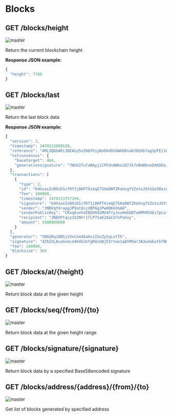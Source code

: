 # Blocks

## GET /blocks/height

![master](https://img.shields.io/badge/MAINNET-available-4bc51d.svg)

Return the current blockchain height

**Response JSON example:**

```js
{   
  "height": 7788    
}    
```

## GET /blocks/last
![master](https://img.shields.io/badge/MAINNET-available-4bc51d.svg)

Return the last block data

**Response JSON example:**

```js
{   
  "version": 2,   
  "timestamp": 1479313809528,       
  "reference": "4MLXQDbARiJDEAoy5vZ8QYh1yNnDhdGhGWkDKna8J6QXb7agVpFEi16hHBGUxxnq8x4myG4w66DR4Ze8FM5dh8Gi",        
  "nxtconsensus": {       
    "basetarget": 464,        
    "generationsignature": "7WUV2TufaRAyjiCPFdnAWbn2Q7Jk7nBmWbnnDXKDEeJv"       
  },        
  "transactions": [       
    {       
      "type": 2,        
      "id": "64hxaxZvB9iD1cfRf1j8KPTXs4qE7SHaDWTZKoUvgfVZotaJUtSGa5Bxi86ufAfp5ifoNAGknBqS9CpxBKG9RNVR",       
      "fee": 100000,        
      "timestamp": 1479313757194,       
      "signature": "64hxaxZvB9iD1cfRf1j8KPTXs4qE7SHaDWTZKoUvgfVZotaJUtSGa5Bxi86ufAfp5ifoNAGknBqS9CpxBKG9RNVR",        
      "sender": "3NBVqYXrapgJP9atQccdBPAgJPwHDKkh6A8",              
      "senderPublicKey": "CRxqEuxhdZBEHX42MU4FfyJxuHmbDBTaHMhM3Uki7pLw",        
      "recipient": "3N8UPtqiy322NVr1fLP7SaK1AaCU7oPaVuy",             
      "amount": 1000000000        
    }       
  ],        
  "generator": "3N5GRqzDBhjVXnCn44baHcz2GoZy5qLxtTh",             
  "signature": "4ZhZdLAvaGneLU4K4b2eTgRQvbBjEZrtwo1qAhM9ar3A3weGEutbfNKM4WJ9JZnV8BXenx8JRGVNwpfxf3prGaxd",        
  "fee": 100000,        
  "blocksize": 369        
} 
```

## GET /blocks/at/{height}
![master](https://img.shields.io/badge/MAINNET-available-4bc51d.svg)

Return block data at the given height

## GET /blocks/seq/{from}/{to}
![master](https://img.shields.io/badge/MAINNET-available-4bc51d.svg)

Return block data at the given height range

## GET /blocks/signature/{signature}
![master](https://img.shields.io/badge/MAINNET-available-4bc51d.svg)

Return block data by a specified Base58encoded signature

## GET /blocks/address/{address}/{from}/{to}
![master](https://img.shields.io/badge/MAINNET-available-4bc51d.svg)

Get list of blocks generated by specified address

